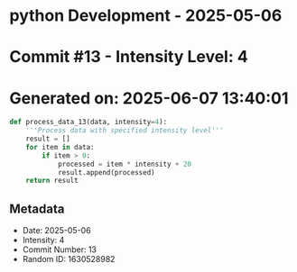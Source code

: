 ﻿# python Development - 2025-05-06
# Commit #13 - Intensity Level: 4
# Generated on: 2025-06-07 13:40:01
```python
def process_data_13(data, intensity=4):
    '''Process data with specified intensity level'''
    result = []
    for item in data:
        if item > 0:
            processed = item * intensity + 20
            result.append(processed)
    return result
```
## Metadata
- Date: 2025-05-06
- Intensity: 4
- Commit Number: 13
- Random ID: 1630528982
